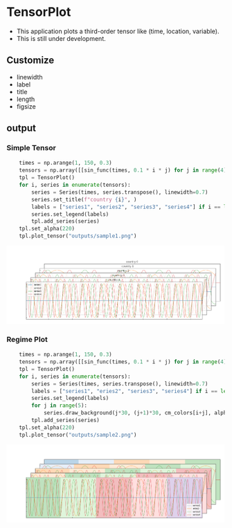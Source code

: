 # TensorPlot
- This application plots a third-order tensor like (time, location, variable).
- This is still under development.

## Customize
- linewidth
- label
- title
- length
- figsize

## output
### Simple Tensor
``` python
    times = np.arange(1, 150, 0.3)
    tensors = np.array([[sin_func(times, 0.1 * i * j) for j in range(4)] for i in range(5)])
    tpl = TensorPlot()
    for i, series in enumerate(tensors):
        series = Series(times, series.transpose(), linewidth=0.7)
        series.set_title(f"country {i}", )
        labels = ["series1", "series2", "series3", "series4"] if i == len(tensors) - 1 else []
        series.set_legend(labels)
        tpl.add_series(series)
    tpl.set_alpha(220)
    tpl.plot_tensor("outputs/sample1.png")
```
![](./outputs/sample1.png)


### Regime Plot
``` python
    times = np.arange(1, 150, 0.3)
    tensors = np.array([[sin_func(times, 0.1 * i * j) for j in range(4)] for i in range(5)])
    tpl = TensorPlot()
    for i, series in enumerate(tensors):
        series = Series(times, series.transpose(), linewidth=0.7)
        labels = ["series1", "eries2", "series3", "series4"] if i == len(tensors) - 1 else []
        series.set_legend(labels)
        for j in range(5):
            series.draw_background(j*30, (j+1)*30, cm_colors[i+j], alpha=0.3)
        tpl.add_series(series)
    tpl.set_alpha(220)
    tpl.plot_tensor("outputs/sample2.png")
```
![](./outputs/sample2.png)
